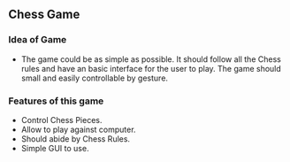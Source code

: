 ## Chess Game

### Idea of Game
- The game could be as simple as possible. It should follow all the Chess rules and have an basic interface for the user to play. The game should small and easily controllable by gesture.

### Features of this game 
- Control Chess Pieces.
- Allow to play against computer.
- Should abide by Chess Rules.
- Simple GUI to use.
